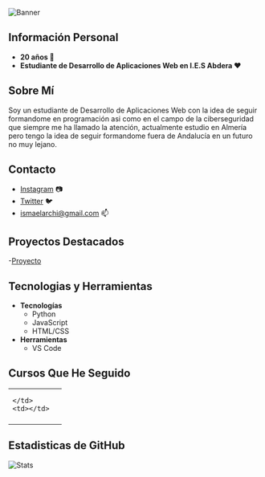 ![Banner](https://i.imgur.com/GDqFlfV.png)
## Información Personal
- **20 años :rocket:** 
- **Estudiante de Desarrollo de Aplicaciones Web en I.E.S Abdera :heart:**

## Sobre Mí
Soy un estudiante de Desarrollo de Aplicaciones Web con la idea de seguir formandome en programación asi como en el campo de la ciberseguridad que siempre me ha llamado la atención, actualmente estudio en Almería pero tengo la idea de seguir formandome fuera de Andalucía en un futuro no muy lejano.

## Contacto
- [Instagram](https://www.instagram.com/ismael_bnk/) 📷
- [Twitter](https://x.com/Ismael_GRMY) 🐦
- ismaelarchi@gmail.com 📫

## Proyectos Destacados 
-[Proyecto](https://github.com/Ismael3011/programacion)

## Tecnologias y Herramientas
- **Tecnologías**
    - Python
    - JavaScript
    - HTML/CSS
- **Herramientas**
    - VS Code
## Cursos Que He Seguido
<table>
  <tr>
    <td>
       
    </td>
    <td></td>
  </tr>
  <tr>
    <td></td>
    <td></td>
  </tr>
</table>

## Estadisticas de GitHub
![Stats](https://github.com/Ismael3011?tab=stars)
